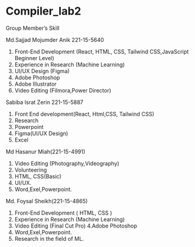 # Compiler_lab2
Group Member’s Skill

Md.Sajjad Mojumder Anik 221-15-5640
1. Front-End Development (React, HTML, CSS, Tailwind CSS,JavaScript Beginner Level)
2. Experience in  Research (Machine Learning)
3. UI/UX  Design (Figma)
4. Adobe Photoshop
5. Adobe Illustrator
6. Video Editing (Filmora,Power Director)


Sabiba Israt Zerin 221-15-5887

1. Front End development(React, Html,CSS, Tailwind CSS)
2. Research
3. Powerpoint
4. Figma(UI/UX Design)
5. Excel


Md Hasanur Miah(221-15-4991)

1. Video Editing (Photography,Videography)
2. Volunteering
3. HTML, CSS(Basic)
4. UI/UX.
5. Word,Exel,Powerpoint.


Md. Foysal Sheikh(221-15-4865)

1. Front-End Development ( HTML, CSS )
2. Experience in  Research (Machine Learning)
3. Video Editing (Final Cut Pro)
4.Adobe Photoshop
5. Word,Exel,Powerpoint.
6. Research in the field of ML.

